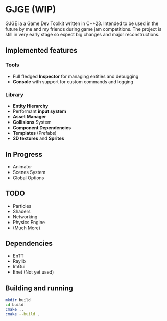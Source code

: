 # GJGE (WIP)

GJGE ia a Game Dev Toolkit written in C++23. Intended to be used in the future by me and my friends during game jam competitions. The project is still in very early stage so expect big changes and major reconstructions.

## Implemented features
### Tools
- Full fledged **Inspector** for managing entities and debugging
- **Console** with support for custom commands and logging

### Library 
- **Entity Hierarchy**
- Performant **input system**
- **Asset Manager**
- **Collisions** System
- **Component Dependencies**
- **Templates** (Prefabs)
- **2D textures** and **Sprites**

## In Progress
- Animator
- Scenes System
- Global Options

## TODO
- Particles
- Shaders
- Networking
- Physics Engine
- (Much More)

## Dependencies
- EnTT
- Raylib
- ImGui
- Enet (Not yet used)

## Building and running 
```bash
mkdir build
cd build
cmake ..
cmake --build .
```

